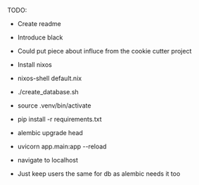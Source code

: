 TODO:
- Create readme
- Introduce black
- Could put piece about influce from the cookie cutter project

- Install nixos
- nixos-shell default.nix
- ./create_database.sh
- source .venv/bin/activate
- pip install -r requirements.txt
- alembic upgrade head
- uvicorn app.main:app --reload
- navigate to localhost
- Just keep users the same for db as alembic needs it too